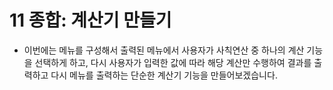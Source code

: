 # 11 종합: 계산기 만들기
- 이번에는 메뉴를 구성해서 출력된 메뉴에서 사용자가 사칙연산 중 하나의 계산 기능을 선택하게 하고, 다시 사용자가 입력한 값에 따라 해당 계산만 수행하여 결과를 출력하고 다시 메뉴를 출력하는 단순한 계산기 기능을 만들어보겠습니다. 

